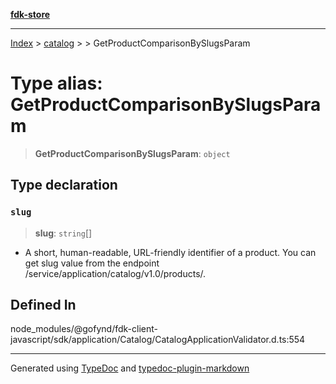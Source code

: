 [**fdk-store**](../../../README.md)
***

[Index](../../../API.md) > [catalog](../../README.md) > [<internal>](../README.md) > GetProductComparisonBySlugsParam

# Type alias: GetProductComparisonBySlugsParam

> **GetProductComparisonBySlugsParam**: `object`

## Type declaration

### `slug`

> **slug**: `string`[]

- A short, human-readable, URL-friendly identifier
of a product. You can get slug value from the endpoint
/service/application/catalog/v1.0/products/.

## Defined In

node\_modules/@gofynd/fdk-client-javascript/sdk/application/Catalog/CatalogApplicationValidator.d.ts:554

***
Generated using [TypeDoc](https://typedoc.org/) and [typedoc-plugin-markdown](https://www.npmjs.com/package/typedoc-plugin-markdown)

